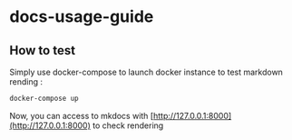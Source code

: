 # docs-usage-guide

## How to test

Simply use docker-compose to launch docker instance to test markdown rending :

```bash
docker-compose up
```

Now, you can access to mkdocs with [http://127.0.0.1:8000](http://127.0.0.1:8000) to check rendering